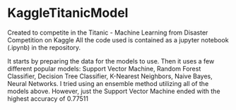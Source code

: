 # KaggleTitanicModel

Created to competite in the Titanic - Machine Learning from Disaster Competition on Kaggle
All the code used is contained as a jupyter notebook (.ipynb) in the repository.

It starts by preparing the data for the models to use. Then it uses a few different popular models: Support Vector Machine, Random Forest Classifier, Decision Tree Classifier, K-Nearest Neighbors, Naive Bayes, Neural Networks. I tried using an ensemble method utilizing all of the models above. However, just the Support Vector Machine ended with the highest accuracy of 0.77511
